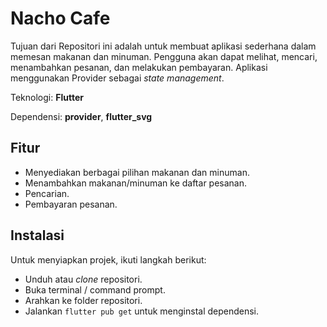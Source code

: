 # Nacho Cafe

Tujuan dari Repositori ini adalah untuk membuat aplikasi sederhana dalam memesan makanan dan minuman. Pengguna akan dapat melihat, mencari, menambahkan pesanan, dan melakukan pembayaran. Aplikasi menggunakan Provider sebagai *state management*.

Teknologi: **Flutter**

Dependensi: **provider**, **flutter_svg**

## Fitur

- Menyediakan berbagai pilihan makanan dan minuman.
- Menambahkan makanan/minuman ke daftar pesanan.
- Pencarian.
- Pembayaran pesanan.

## Instalasi

Untuk menyiapkan projek, ikuti langkah berikut:

- Unduh atau *clone* repositori.
- Buka terminal / command prompt.
- Arahkan ke folder repositori.
- Jalankan `flutter pub get` untuk menginstal dependensi.
